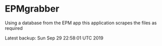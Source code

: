 # EPMgrabber
Using a database from the EPM app this application scrapes the files as required


Latest backup: Sun Sep 29 22:58:01 UTC 2019
